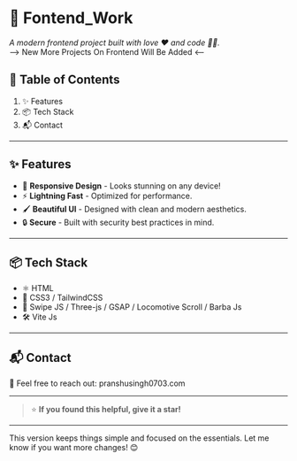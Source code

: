 # 🌟 **Fontend_Work**  
*A modern frontend project built with love ❤️ and code 🧑‍💻.*
<br>
--> New More Projects On Frontend Will Be Added <--

## 📖 **Table of Contents**  
1. ✨ Features 
2. 📦 Tech Stack  
3. 📬 Contact  

---

## ✨ **Features**  
- 🌈 **Responsive Design** - Looks stunning on any device!  
- ⚡ **Lightning Fast** - Optimized for performance.  
- 🖌️ **Beautiful UI** - Designed with clean and modern aesthetics.  
- 🔒 **Secure** - Built with security best practices in mind.  

---

## 📦 **Tech Stack**  
- ⚛️ HTML 
- 🎨 CSS3 / TailwindCSS  
- 🔌 Swipe JS / Three-js / GSAP / Locomotive Scroll / Barba Js 
- 🛠️ Vite Js  

---

## 📬 **Contact**  
💌 Feel free to reach out: pranshusingh0703.com 

---

> ⭐ **If you found this helpful, give it a star!**  

--- 

This version keeps things simple and focused on the essentials. Let me know if you want more changes! 😊
